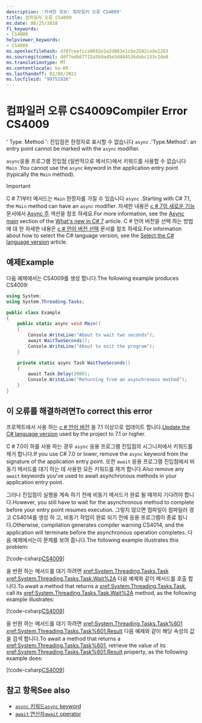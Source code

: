 ```yaml
---
description: '자세한 정보: 컴파일러 오류 CS4009'
title: 컴파일러 오류 CS4009
ms.date: 08/25/2018
f1_keywords:
- CS4009
helpviewer_keywords:
- CS4009
ms.openlocfilehash: d78fceefcca9692e1a2d0b3e1cbe2502cede2283
ms.sourcegitcommit: ddf7edb67715a5b9a45e3dd44536dabc153c1de0
ms.translationtype: MT
ms.contentlocale: ko-KR
ms.lasthandoff: 02/06/2021
ms.locfileid: "99751926"
---
```

# <a name="compiler-error-cs4009"></a><span data-ttu-id="45049-103">컴파일러 오류 CS4009</span><span class="sxs-lookup"><span data-stu-id="45049-103">Compiler Error CS4009</span></span>

<span data-ttu-id="45049-104">' Type. Method ': 진입점은 한정자로 표시할 수 없습니다 `async` .</span><span class="sxs-lookup"><span data-stu-id="45049-104">'Type.Method': an entry point cannot be marked with the `async` modifier.</span></span>

<span data-ttu-id="45049-105">`async`응용 프로그램 진입점 (일반적으로 메서드)에서 키워드를 사용할 수 없습니다 `Main` .</span><span class="sxs-lookup"><span data-stu-id="45049-105">You cannot use the `async` keyword in the application entry point (typically the `Main` method).</span></span>

> [!IMPORTANT]
> <span data-ttu-id="45049-106">C # 7.1부터 메서드는 `Main` 한정자를 가질 수 있습니다 `async` .</span><span class="sxs-lookup"><span data-stu-id="45049-106">Starting with C# 7.1, the `Main` method can have an `async` modifier.</span></span> <span data-ttu-id="45049-107">자세한 내용은 [c # 7의 새로운 기능](../whats-new/csharp-7.md) 문서에서 [Async 주](../whats-new/csharp-7.md#async-main) 섹션을 참조 하세요.</span><span class="sxs-lookup"><span data-stu-id="45049-107">For more information, see the [Async main](../whats-new/csharp-7.md#async-main) section of the [What's new in C# 7](../whats-new/csharp-7.md) article.</span></span> <span data-ttu-id="45049-108">C # 언어 버전을 선택 하는 방법에 대 한 자세한 내용은 [c # 언어 버전 선택](../language-reference/configure-language-version.md) 문서를 참조 하세요.</span><span class="sxs-lookup"><span data-stu-id="45049-108">For information about how to select the C# language version, see the [Select the C# language version](../language-reference/configure-language-version.md) article.</span></span>

## <a name="example"></a><span data-ttu-id="45049-109">예제</span><span class="sxs-lookup"><span data-stu-id="45049-109">Example</span></span>

<span data-ttu-id="45049-110">다음 예제에서는 CS4009를 생성 합니다.</span><span class="sxs-lookup"><span data-stu-id="45049-110">The following example produces CS4009:</span></span>

```csharp
using System;
using System.Threading.Tasks;

public class Example
{
    public static async void Main()
    {
        Console.WriteLine("About to wait two seconds");
        await WaitTwoSeconds();
        Console.WriteLine("About to exit the program");
    }

    private static async Task WaitTwoSeconds()
    {
        await Task.Delay(2000);
        Console.WriteLine("Returning from an asynchronous method");
    }
}
```

## <a name="to-correct-this-error"></a><span data-ttu-id="45049-111">이 오류를 해결하려면</span><span class="sxs-lookup"><span data-stu-id="45049-111">To correct this error</span></span>

<span data-ttu-id="45049-112">프로젝트에서 사용 하는 [c # 언어 버전](../language-reference/configure-language-version.md) 을 7.1 이상으로 업데이트 합니다.</span><span class="sxs-lookup"><span data-stu-id="45049-112">[Update the C# language version](../language-reference/configure-language-version.md) used by the project to 7.1 or higher.</span></span>

<span data-ttu-id="45049-113">C # 7.0이 하를 사용 하는 경우 `async` 응용 프로그램 진입점의 시그니처에서 키워드를 제거 합니다.</span><span class="sxs-lookup"><span data-stu-id="45049-113">If you use C# 7.0 or lower, remove the `async` keyword from the signature of the application entry point.</span></span> <span data-ttu-id="45049-114">또한 `await` 응용 프로그램 진입점에서 비동기 메서드를 대기 하는 데 사용한 모든 키워드를 제거 합니다.</span><span class="sxs-lookup"><span data-stu-id="45049-114">Also remove any `await` keywords you've used to await asynchronous methods in your application entry point.</span></span>

<span data-ttu-id="45049-115">그러나 진입점이 실행을 계속 하기 전에 비동기 메서드가 완료 될 때까지 기다려야 합니다.</span><span class="sxs-lookup"><span data-stu-id="45049-115">However, you still have to wait for the asynchronous method to complete before your entry point resumes execution.</span></span> <span data-ttu-id="45049-116">그렇지 않으면 컴파일이 컴파일러 경고 CS4014를 생성 하 고, 비동기 작업이 완료 되기 전에 응용 프로그램이 종료 됩니다.</span><span class="sxs-lookup"><span data-stu-id="45049-116">Otherwise, compilation generates compiler warning CS4014, and the application will terminate before the asynchronous operation completes.</span></span> <span data-ttu-id="45049-117">다음 예제에서는이 문제를 보여 줍니다.</span><span class="sxs-lookup"><span data-stu-id="45049-117">The following example illustrates this problem:</span></span>

[!code-csharp[CS4009](~/samples/snippets/csharp/misc/cs4009-1.cs)]

<span data-ttu-id="45049-118">을 반환 하는 메서드를 대기 하려면 <xref:System.Threading.Tasks.Task> <xref:System.Threading.Tasks.Task.Wait%2A> 다음 예제와 같이 메서드를 호출 합니다.</span><span class="sxs-lookup"><span data-stu-id="45049-118">To await a method that returns a <xref:System.Threading.Tasks.Task>, call its <xref:System.Threading.Tasks.Task.Wait%2A> method, as the following example illustrates:</span></span>

[!code-csharp[CS4009](~/samples/snippets/csharp/misc/cs4009-2.cs)]

<span data-ttu-id="45049-119">을 반환 하는 메서드를 대기 하려면 <xref:System.Threading.Tasks.Task%601> <xref:System.Threading.Tasks.Task%601.Result> 다음 예제와 같이 해당 속성의 값을 검색 합니다.</span><span class="sxs-lookup"><span data-stu-id="45049-119">To await a method that returns a <xref:System.Threading.Tasks.Task%601>, retrieve the value of its <xref:System.Threading.Tasks.Task%601.Result> property, as the following example does:</span></span>

[!code-csharp[CS4009](~/samples/snippets/csharp/misc/cs4009-3.cs)]

## <a name="see-also"></a><span data-ttu-id="45049-120">참고 항목</span><span class="sxs-lookup"><span data-stu-id="45049-120">See also</span></span>

- [<span data-ttu-id="45049-121">`async` 키워드</span><span class="sxs-lookup"><span data-stu-id="45049-121">`async` keyword</span></span>](../language-reference/keywords/async.md)
- [<span data-ttu-id="45049-122">`await` 연산자</span><span class="sxs-lookup"><span data-stu-id="45049-122">`await` operator</span></span>](../language-reference/operators/await.md)
